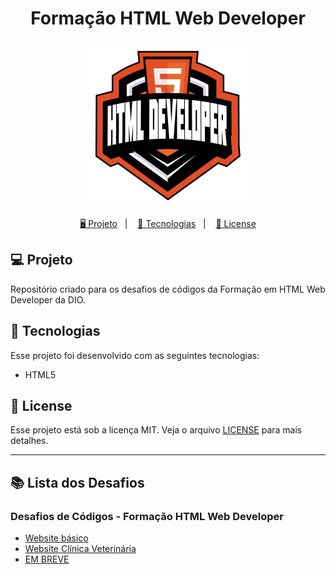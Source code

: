 <h1 align="center">
  Formação HTML Web Developer
</h1>

<h2 align="center">
  <img src="./assets/html.webp" width="250px">
</h2>

<p align="center">
  <a href="#-projeto">🖥️ Projeto</a>&nbsp;&nbsp;&nbsp;|&nbsp;&nbsp;&nbsp;
  <a href="#-tecnologias">🚀 Tecnologias</a>&nbsp;&nbsp;&nbsp;|&nbsp;&nbsp;&nbsp;
  <a href="#-license">📝 License</a>
</p>

## 💻 Projeto

Repositório criado para os desafios de códigos da Formação em HTML Web Developer da DIO.

## 🚀 Tecnologias

Esse projeto foi desenvolvido com as seguintes tecnologias:

- HTML5

## 📝 License

Esse projeto está sob a licença MIT. Veja o arquivo [LICENSE](LICENSE) para mais detalhes.

---

## 📚 Lista dos Desafios

### Desafios de Códigos - Formação HTML Web Developer

- [Website básico](https://bielwdev.github.io/Dio-Formacao-HTML/M%C3%B3dulo1-Desafio1/index.htmll)
- [Website Clínica Veterinária](https://bielwdev.github.io/Dio-Formacao-HTML/M%C3%B3dulo2-Desafio1/index.html)
- [EM BREVE]()